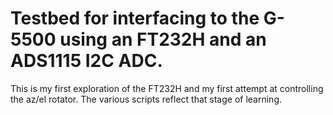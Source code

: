 # Testbed for interfacing to the G-5500 using an FT232H and an ADS1115 I2C ADC.
This is my first exploration of the FT232H and my first attempt at controlling the 
az/el rotator. The various scripts reflect that stage of learning.

